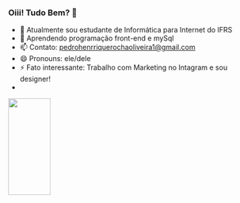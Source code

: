 ### Oiii! Tudo Bem? 👋

- 🔭 Atualmente sou estudante de Informática para Internet do IFRS
- 🌱 Aprendendo programação front-end e mySql
- 📫 Contato: pedrohenrriquerochaoliveira1@gmail.com
- 😄 Pronouns: ele/dele
- ⚡ Fato interessante: Trabalho com Marketing no Intagram e sou designer!
- <br>
<img width="41%" height="195px" src="https://github-readme-stats.vercel.app/api/top-langs/?username=xphzin-dzn&layout=compact&hide_border=true&title_color=00008B&text_color=00008B&bg_color=F0FFF" />
